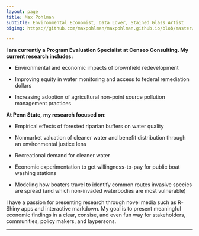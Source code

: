 ```yaml
---
layout: page
title: Max Pohlman
subtitle: Environmental Economist, Data Lover, Stained Glass Artist
bigimg: https://github.com/maxpohlman/maxpohlman.github.io/blob/master/img/stainedglass/waterlily.JPG?raw=true

---
```


**I am currently a Program Evaluation Specialist at Censeo Consulting.
 My current research includes:** 
 
* Environmental and economic impacts of brownfield redevelopment

* Improving equity in water monitoring and access to federal remediation dollars 

* Increasing adoption of agricultural non-point source pollution management practices


**At Penn State, my research focused on:**

* Empirical effects of forested riparian buffers on water quality

* Nonmarket valuation of cleaner water and benefit distribution through an environmental justice lens

* Recreational demand for cleaner water

* Economic experimentation to get willingness-to-pay for public boat washing stations

* Modeling how boaters travel to identify common routes invasive species are spread (and which non-invaded waterbodies are most vulnerable)


I have a passion for presenting research through novel media such as R-Shiny apps and interactive markdown. My goal is to present meaningful economic findings in a clear, consise, and even fun way for stakeholders, communities, policy makers, and laypersons.

----
